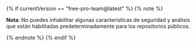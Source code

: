 {% if currentVersion == "free-pro-team@latest" %}
{% note %}

**Nota**: No puedes inhabilitar algunas características de seguridad y análisis que están habilitadas predeterminadamente para los repositorios públicos.

{% endnote %}
{% endif %}